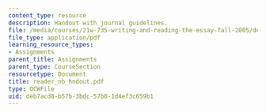 ```yaml
---
content_type: resource
description: Handout with journal guidelines.
file: /media/courses/21w-735-writing-and-reading-the-essay-fall-2005/deb7acd8b57b3bdc57b01d4ef3c659b1_reader_nb_hndout.pdf
file_type: application/pdf
learning_resource_types:
- Assignments
parent_title: Assignments
parent_type: CourseSection
resourcetype: Document
title: reader_nb_hndout.pdf
type: OCWFile
uid: deb7acd8-b57b-3bdc-57b0-1d4ef3c659b1
---
```


